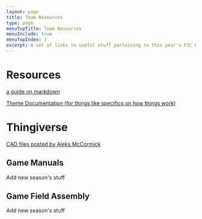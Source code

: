 ```yaml
---
layout: page
title: Team Resources
type: page
menuTopTitle: Team Resources
menuInclude: true
menuTopIndex: 2
excerpt: A set of links to useful stuff pertaining to this year's FTC Challenge.
---
```

Resources
=========

[a guide on markdown](/pages/how-to-use-markdown.html)

[Theme Documentation (for things like specifics on how things work)](https://balancingrock.github.io/classic-jekyll-theme/)

Thingiverse
===========
[CAD files posted by Aleks McCormick](https://www.thingiverse.com/miner90027/designs)

**Game Manuals**
----------------
Add new season's stuff

**Game Field Assembly**
-----------------------

Add new season's stuff
